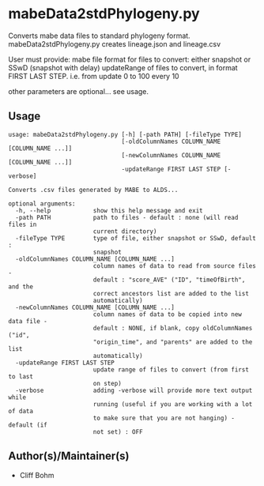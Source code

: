 
# mabeData2stdPhylogeny.py 

Converts mabe data files to standard phylogeny format.
mabeData2stdPhylogeny.py creates lineage.json and lineage.csv

User must provide: 
  mabe file format for files to convert: either snapshot or SSwD (snapshot with delay)
  updateRange of files to convert, in format FIRST LAST STEP. i.e. from update 0 to 100 every 10
  
  other parameters are optional... see usage.
  
## Usage

```
usage: mabeData2stdPhylogeny.py [-h] [-path PATH] [-fileType TYPE]
                                [-oldColumnNames COLUMN_NAME [COLUMN_NAME ...]]
                                [-newColumnNames COLUMN_NAME [COLUMN_NAME ...]]
                                -updateRange FIRST LAST STEP [-verbose]

Converts .csv files generated by MABE to ALDS...

optional arguments:
  -h, --help            show this help message and exit
  -path PATH            path to files - default : none (will read files in
                        current directory)
  -fileType TYPE        type of file, either snapshot or SSwD, default :
                        snapshot
  -oldColumnNames COLUMN_NAME [COLUMN_NAME ...]
                        column names of data to read from source files -
                        default : "score_AVE" ("ID", "timeOfBirth", and the
                        correct ancestors list are added to the list
                        automatically)
  -newColumnNames COLUMN_NAME [COLUMN_NAME ...]
                        column names of data to be copied into new data file -
                        default : NONE, if blank, copy oldColumnNames ("id",
                        "origin_time", and "parents" are added to the list
                        automatically)
  -updateRange FIRST LAST STEP
                        update range of files to convert (from first to last
                        on step)
  -verbose              adding -verbose will provide more text output while
                        running (useful if you are working with a lot of data
                        to make sure that you are not hanging) - default (if
                        not set) : OFF
```
## Author(s)/Maintainer(s)

- Cliff Bohm
